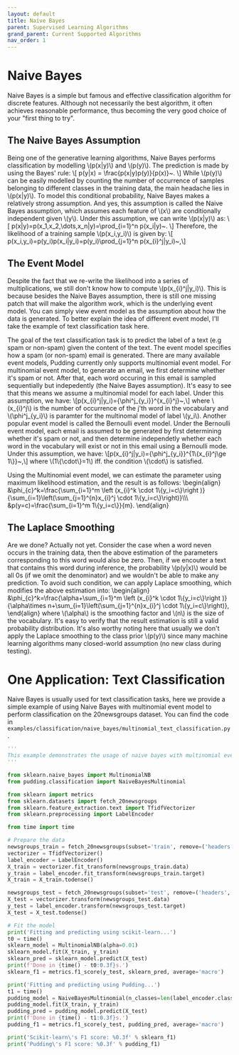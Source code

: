 ```yaml
---
layout: default
title: Naive Bayes
parent: Supervised Learning Algorithms
grand_parent: Current Supported Algorithms
nav_order: 1
---
```

# Naive Bayes

Naive Bayes is a simple but famous and effective classification algorithm for discrete features. Although not necessarily the best algorithm, it often achieves reasonable performance, thus becoming the very good choice of your "first thing to try".

## The Naive Bayes Assumption

Being one of the generative learning algorithms, Naive Bayes performs classification by modelling \\(p\(x|y\)\\) and \\(p(y)\\). The prediction is made by using the Bayes' rule:
\\[ p(y|x) = \frac{p(x|y)p(y)}{p(x)}~\. \\]
While \\(p(y)\\) can be easily modelled by counting the number of occurrence of samples belonging to different classes in the training data, the main headache lies in \\(p(x\|y)\\). To model this conditional probability, Naive Bayes makes a relatively strong assumption. And yes, this assumption is called the Naive Bayes assumption, which assumes each feature of \\(x\\) are conditionally independent given \\(y\\). Under this assumption, we can write \\(p(x\|y)\\) as:
\\[ p(x|y)=p(x_1,x_2,\dots,x_n|y)=\prod_{i=1}^n p(x_i|y)~\. \\]
Therefore, the likelihood of a training sample \\(p(x_i,y_i)\\) is given by:
\\[ p(x_i,y_i)=p(y_i)p(x_i|y_i)=p(y_i)\prod_{j=1}^n p(x_{i}^j|y_i)~,\\]

## The Event Model

Despite the fact that we re-write the likelihood into a series of multiplications, we still don't know how to compute \\(p(x_{i}^j\|y_i)\\). This is because besides the Naive Bayes assumption, there is still one missing patch that will make the algorithm work, which is the underlying event model. You can simply view event model as the assumption about how the data is generated. To better explain the idea of different event model, I'll take the example of text classification task here.

The goal of the text classification task is to predict the label of a text (e.g spam or non-spam) given the content of the text. The event model specifies how a spam (or non-spam) email is generated. There are many available event models, Pudding currently only supports multinomial event model. For multinomial event model, to generate an email, we first determine whether it's spam or not. After that, each word occuring in this email is sampled sequentially but indepedently (the Naive Bayes assumption). It's easy to see that this means we assume a multinomial model for each label. Under this assumption, we have:
\\[p(x_{i}^j\|y_i)={\phi^j_{y_i}}^{x_{i}^j}~\,\\] 
where \\(x_{i}^j\\) is the number of occurrence of the j'th word in the vocabulary and \\(\phi^j_{y_i}\\) is paramter for the multinomal model of label \\(y_i\\). Another popular event model is called the Bernoulli event model. Under the Bernoulli event model, each email is assumed to be generated by first determining whether it's spam or not, and then determine independetly whether each word in the vocabulary will exist or not in this email using a Bernoulli mode. Under this assumption, we have:
\\[p(x_{i}^j\|y_i)={\phi^j_{y_i}}^{1\\{x_{i}^j\ge 1\\}}~\,\\]
where \\(1\\{\cdot\\}=1\\) iff. the condition \\(\cdot\\) is satisfied.

Using the Multinomial event model, we can estimate the parameter using maximum likelihood estimation, and the result is as follows:
\begin{align}
&\phi_{c}^k=\frac{\sum_{i=1}^m \left (x_{i}^k \cdot 1\\{y_i=c\\}\right )}{\sum_{i=1}\left(\sum_{j=1}^{n}x_{i}^j \cdot 1\\{y_i=c\\}\right)}\\\\\\
&p(y=c)=\frac{\sum_{i=1}^m 1\\{y_i=c\\}}{m}\.
\end{align}

## The Laplace Smoothing

Are we done? Actually not yet. Consider the case when a word neven occurs in the training data, then the above estimation of the parameters corresponding to this word would also be zero. Then, if we encouter a text that contains this word during inference, the probability \\(p(y\|x)\\) would be all 0s (if we omit the denominator) and we wouldn't be able to make any prediction. To avoid such condition, we can apply Laplace smoothing, which modifies the above estimation into:
\begin{align}
&\phi_{c}^k=\frac{\alpha+\sum_{i=1}^m \left (x_{i}^k \cdot 1\\{y_i=c\\}\right )}{\alpha\times n+\sum_{i=1}\left(\sum_{j=1}^{n}x_{i}^j \cdot 1\\{y_i=c\\}\right)}\,
\end{align}
where \\(\alpha\\) is the smoothing factor and \\(n\\) is the size of the vocabulary. It's easy to verify that the result estimation is still a valid probability distribution. It's also worthy noting here that usually we don't apply the Laplace smoothing to the class prior \\(p(y)\\) since many machine learning algorithms many closed-world assumption (no new class during testing).

# One Application: Text Classification

Naive Bayes is usually used for text classification tasks, here we provide a simple example of using Naive Bayes with multinomial event model to perform classification on the 20newsgroups dataset. You can find the code in ```examples/classification/naive_bayes/multinomial_text_classification.py```.

```python
'''
This example demonstrates the usage of naive bayes with multinomial event model to perform text classification problem using the 20 newsgroups dataset provided by scikir-learn
'''

from sklearn.naive_bayes import MultinomialNB
from pudding.classification import NaiveBayesMultinomial

from sklearn import metrics
from sklearn.datasets import fetch_20newsgroups
from sklearn.feature_extraction.text import TfidfVectorizer
from sklearn.preprocessing import LabelEncoder

from time import time

# Prepare the data
newsgroups_train = fetch_20newsgroups(subset='train', remove=('headers', 'footers', 'quotes'))
vectorizer = TfidfVectorizer()
label_encoder = LabelEncoder()
X_train = vectorizer.fit_transform(newsgroups_train.data)
y_train = label_encoder.fit_transform(newsgroups_train.target)
X_train = X_train.todense()

newsgroups_test = fetch_20newsgroups(subset='test', remove=('headers', 'footers', 'quotes'))
X_test = vectorizer.transform(newsgroups_test.data)
y_test = label_encoder.transform(newsgroups_test.target)
X_test = X_test.todense()

# Fit the model
print('Fitting and predicting using scikit-learn...')
t0 = time()
sklearn_model = MultinomialNB(alpha=0.01)
sklearn_model.fit(X_train, y_train)
sklearn_pred = sklearn_model.predict(X_test)
print(f'Done in {time() - t0:0.3f}s.')
sklearn_f1 = metrics.f1_score(y_test, sklearn_pred, average='macro')

print('Fitting and predicting using Pudding...')
t1 = time()
pudding_model = NaiveBayesMultinomial(n_classes=len(label_encoder.classes_), alpha=0.01)
pudding_model.fit(X_train, y_train)
pudding_pred = pudding_model.predict(X_test)
print(f'Done in {time() - t1:0.3f}s.')
pudding_f1 = metrics.f1_score(y_test, pudding_pred, average='macro')

print('Scikit-learn\'s F1 score: %0.3f' % sklearn_f1)
print('Pudding\'s F1 score: %0.3f' % pudding_f1)
```
